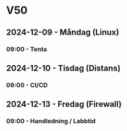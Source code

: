 # V50
## 2024-12-09 - Måndag (Linux)
### 09:00 - Tenta

## 2024-12-10 - Tisdag (Distans)
### 09:00 - CI/CD

## 2024-12-13 - Fredag (Firewall)
### 09:00 - Handledning / Labbtid